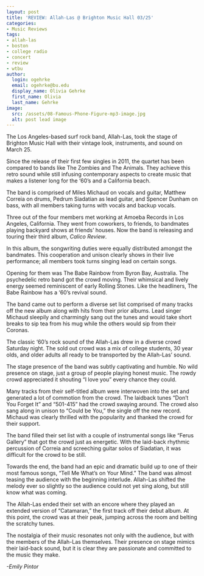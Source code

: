 ```yaml
---
layout: post
title: 'REVIEW: Allah-Las @ Brighton Music Hall 03/25'
categories:
- Music Reviews
tags:
- allah-las
- boston
- college radio
- concert
- review
- wtbu
author:
  login: ogehrke
  email: ogehrke@bu.edu
  display_name: Olivia Gehrke
  first_name: Olivia
  last_name: Gehrke
image:
  src: /assets/08-Famous-Phone-Figure-mp3-image.jpg
  alt: post lead image
---
```


The Los Angeles-based surf rock band, Allah-Las, took the stage of Brighton Music Hall with their vintage look, instruments, and sound on March 25.

Since the release of their first few singles in 2011, the quartet has been compared to bands like The Zombies and The Animals. They achieve this retro sound while still infusing contemporary aspects to create music that makes a listener long for the ‘60’s and a California beach.

The band is comprised of Miles Michaud on vocals and guitar, Matthew Correia on drums, Pedrum Siadatian as lead guitar, and Spencer Dunham on bass, with all members taking turns with vocals and backup vocals.

Three out of the four members met working at Amoeba Records in Los Angeles, California. They went from coworkers, to friends, to bandmates playing backyard shows at friends’ houses. Now the band is releasing and touring their third album, _Calico Review_.

In this album, the songwriting duties were equally distributed amongst the bandmates. This cooperation and unison clearly shows in their live performance; all members took turns singing lead on certain songs.

Opening for them was The Babe Rainbow from Byron Bay, Australia. The psychedelic retro band got the crowd moving. Their whimsical and lively energy seemed reminiscent of early Rolling Stones. Like the headliners, The Babe Rainbow has a ‘60’s revival sound.

The band came out to perform a diverse set list comprised of many tracks off the new album along with hits from their prior albums. Lead singer Michaud sleepily and charmingly sang out the tunes and would take short breaks to sip tea from his mug while the others would sip from their Coronas.

The classic ‘60’s rock sound of the Allah-Las drew in a diverse crowd Saturday night. The sold out crowd was a mix of college students, 30 year olds, and older adults all ready to be transported by the Allah-Las’ sound.

The stage presence of the band was subtly captivating and humble. No wild presence on stage, just a group of people playing honest music. The rowdy crowd appreciated it shouting “I love you” every chance they could.

Many tracks from their self-titled album were interwoven into the set and generated a lot of commotion from the crowd. The laidback tunes “Don’t You Forget It” and “501-415” had the crowd swaying around. The crowd also sang along in unison to “Could be You,” the single off the new record. Michaud was clearly thrilled with the popularity and thanked the crowd for their support.

The band filled their set list with a couple of instrumental songs like “Ferus Gallery” that got the crowd just as energetic. With the laid-back rhythmic percussion of Correia and screeching guitar solos of Siadatian, it was difficult for the crowd to be still.

Towards the end, the band had an epic and dramatic build up to one of their most famous songs, “Tell Me What’s on Your Mind.” The band was almost teasing the audience with the beginning interlude. Allah-Las shifted the melody ever so slightly so the audience could not yet sing along, but still know what was coming.

The Allah-Las ended their set with an encore where they played an extended version of “Catamaran,” the first track off their debut album. At this point, the crowd was at their peak, jumping across the room and belting the scratchy tunes.

The nostalgia of their music resonates not only with the audience, but with the members of the Allah-Las themselves. Their presence on stage mimics their laid-back sound, but it is clear they are passionate and committed to the music they make.

_\-Emily Pintor_